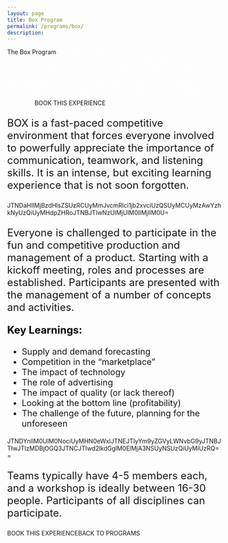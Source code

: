 ```yaml
---
layout: page
title: Box Program
permalink: /programs/box/
description:
---
```

The Box Program<span style="color: #ffffff;">The BOX entrepreneurship program is a carefully constructed full or half day entrepreneurship training that will teach participants–both intellectually and emotionally–what it really takes to start and build a business.</span><span style="color: #ffffff;">Participants are led through an imaginary 6 months in the development of a new business and are faced with competition from other groups all developing products in the same market. Leaders will rise to the surface but quickly find that team cooperation trumps individual brilliance.</span>BOOK THIS EXPERIENCE
<p style="font-size: 24px;">BOX is a fast-paced competitive environment that forces everyone involved to powerfully appreciate the importance of communication, teamwork, and listening skills. It is an intense, but exciting learning experience that is not soon forgotten.</p>












JTNDaHIlMjBzdHlsZSUzRCUyMmJvcmRlci1jb2xvciUzQSUyMCUyMzAwYzhkNyUzQiUyMHdpZHRoJTNBJTIwNzUlMjUlM0IlMjIlM0U=
<p style="font-size: 24px; text-align: left;">Everyone is challenged to participate in the fun and competitive production and management of a product. Starting with a kickoff meeting, roles and processes are established. Participants are presented with the management of a number of concepts and activities.</p>
<p style="font-size: 24px; text-align: left;"><strong style="color: #000;">Key Learnings:</strong></p>

<ul style="font-size: 20px;">
 	<li>Supply and demand forecasting</li>
 	<li>Competition in the “marketplace”</li>
 	<li>The impact of technology</li>
 	<li>The role of advertising</li>
 	<li>The impact of quality (or lack thereof)</li>
 	<li>Looking at the bottom line (profitability)</li>
 	<li>The challenge of the future, planning for the unforeseen</li>
</ul>
JTNDYnIlM0UlM0NociUyMHN0eWxlJTNEJTIyYm9yZGVyLWNvbG9yJTNBJTIwJTIzMDBjOGQ3JTNCJTIwd2lkdGglM0ElMjA3NSUyNSUzQiUyMiUzRQ==
<p style="font-size: 24px; text-align: left;">Teams typically have 4-5 members each, and a workshop is ideally between 16-30 people. Participants of all disciplines can participate.</p>
BOOK THIS EXPERIENCEBACK TO PROGRAMS
